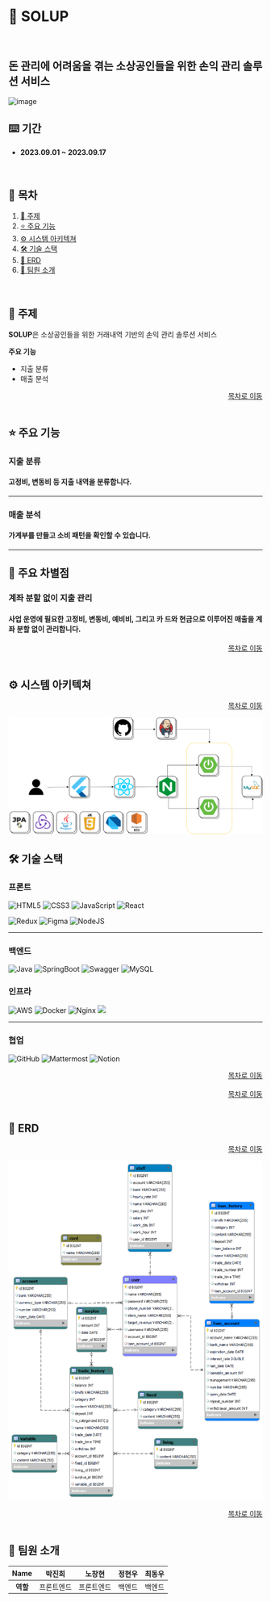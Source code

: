 # 🏫 SOLUP

<br/>

## 돈 관리에 어려움을 겪는 소상공인들을 위한 손익 관리 솔루션 서비스
![image](https://github.com/sokurii/ShinhanHackathon-SOLUP/assets/122415844/bef05dad-7997-43cd-821d-f4d31faf78af)


## ⌨️ 기간

- **2023.09.01 ~ 2023.09.17**

<a name="tableContents"></a>

<br/>

## 🔎 목차

1. <a href="#subject">🎯 주제</a>
1. <a href="#mainContents">⭐️ 주요 기능</a>
1. <a href="#systemArchitecture">⚙ 시스템 아키텍쳐</a>
1. <a href="#skills">🛠️ 기술 스택</a>
1. <a href="#erd">💾 ERD</a>
1. <a href="#developers">👥 팀원 소개</a>

<br/>

<!------- 주제 시작 -------->

## 🎯 주제

<a name="subject"></a>

**SOLUP**은 소상공인들을 위한 거래내역 기반의
손익 관리 솔루션 서비스

**주요 기능**

- 지출 분류
- 매출 분석

<div align="right"><a href="#tableContents">목차로 이동</a></div>

<br/>

<!------- 주요 기능 시작 -------->

## ⭐️ 주요 기능

<a name="mainContents"></a>

### 지출 분류

<h4> 고정비, 변동비 등 지출 내역을 분류합니다.</h4>

---

### 매출 분석

<h4>가계부를 만들고 소비 패턴을 확인할 수 있습니다.</h4>

---

## 🌟 주요 차별점

### 계좌 분할 없이 지출 관리

<h4>사업 운영에 필요한 고정비, 변동비, 예비비, 그리고 카
드와 현금으로 이루어진 매출을 계좌 분할 없이 관리합니다.</h4>

<div align="right"><a href="#tableContents">목차로 이동</a></div>

<br/>

<!------- 시스템 아키텍쳐 시작 -------->

## ⚙ 시스템 아키텍쳐

<a name="systemArchitecture"></a>

<div align="right"><a href="#tableContents">목차로 이동</a></div>

![아키텍쳐](framework.png)
<br/>

<!------- 기술 스택 시작 -------->

## 🛠️ 기술 스택

<a name="skills"></a>

### 프론트

![HTML5](https://img.shields.io/badge/html5-%23E34F26.svg?style=for-the-badge&logo=html5&logoColor=white)
![CSS3](https://img.shields.io/badge/css3-%231572B6.svg?style=for-the-badge&logo=css3&logoColor=white)
![JavaScript](https://img.shields.io/badge/javascript-%23323330.svg?style=for-the-badge&logo=javascript&logoColor=%23F7DF1E)
![React](https://img.shields.io/badge/react-%2320232a.svg?style=for-the-badge&logo=react&logoColor=%2361DAFB)

![Redux](https://img.shields.io/badge/redux-%23593d88.svg?style=for-the-badge&logo=redux&logoColor=white)
![Figma](https://img.shields.io/badge/figma-%23F24E1E.svg?style=for-the-badge&logo=figma&logoColor=white)
![NodeJS](https://img.shields.io/badge/node.js-6DA55F?style=for-the-badge&logo=node.js&logoColor=white)

---

### 백엔드

![Java](https://img.shields.io/badge/java-%23ED8B00.svg?style=for-the-badge&logo=openjdk&logoColor=white)
![SpringBoot](https://img.shields.io/badge/springboot-6DB33F?style=for-the-badge&logo=springboot&logoColor=white)
![Swagger](https://img.shields.io/badge/-Swagger-%23Clojure?style=for-the-badge&logo=swagger&logoColor=white)
![MySQL](https://img.shields.io/badge/mysql-%2300f.svg?style=for-the-badge&logo=mysql&logoColor=white)

### 인프라

![AWS](https://img.shields.io/badge/AWS-%23FF9900.svg?style=for-the-badge&logo=amazon-aws&logoColor=white)
![Docker](https://img.shields.io/badge/docker-%230db7ed.svg?style=for-the-badge&logo=docker&logoColor=white)
![Nginx](https://img.shields.io/badge/nginx-%23009639.svg?style=for-the-badge&logo=nginx&logoColor=white)
<img src="https://img.shields.io/badge/jenkins-D24939?style=for-the-badge&logoColor=white&logo=jenkins"/>

---

### 협업

![GitHub](https://img.shields.io/badge/github-%23121011.svg?style=for-the-badge&logo=github&logoColor=white)
![Mattermost](https://img.shields.io/badge/mattermost-0058CC.svg?style=for-the-badge&logo=mattermost&logoColor=white)
![Notion](https://img.shields.io/badge/Notion-000000.svg?style=for-the-badge&logo=notion&logoColor=white)

<div align="right"><a href="#tableContents">목차로 이동</a></div>

<br/>

<div align="right"><a href="#tableContents">목차로 이동</a></div>

<br/>

<!------- ERD 시작 -------->

## 💾 ERD

<a name="erd"></a>

<div align="right"><a href="#tableContents">목차로 이동</a></div>

![erd](SOLUP_ERD.png)
<br/>

<div align="right"><a href="#tableContents">목차로 이동</a></div>

<br/>

## 👥 팀원 소개

<a name="developers"></a>

| **Name** |   박진희   |   노창현   | 정현우 | 최동우 |
| :------: | :--------: | :--------: | :----: | :----: |
| **역할** | 프론트엔드 | 프론트엔드 | 백엔드 | 백엔드 |
